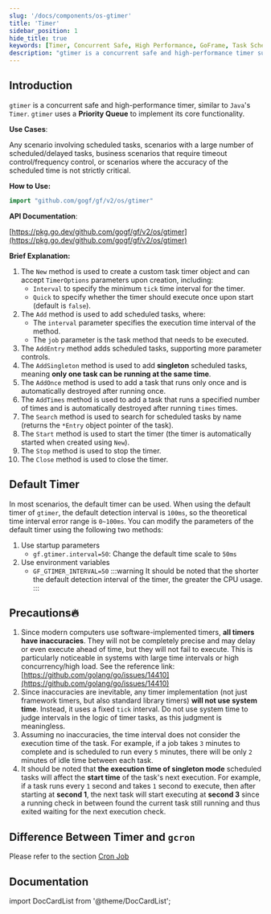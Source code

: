 ```yaml
---
slug: '/docs/components/os-gtimer'
title: 'Timer'
sidebar_position: 1
hide_title: true
keywords: [Timer, Concurrent Safe, High Performance, GoFrame, Task Scheduling, Delayed Tasks, Timeout Control, Frequency Control, Task Management, Singleton Mode]
description: "gtimer is a concurrent safe and high-performance timer suitable for scenarios with a large number of scheduled tasks and delayed tasks. It supports timeout control and frequency control. gtimer provides various task management methods, including adding singleton and run-once tasks, and allows customization of timer parameters."
---
```


## Introduction

`gtimer` is a concurrent safe and high-performance timer, similar to `Java`'s `Timer`. `gtimer` uses a **Priority Queue** to implement its core functionality.

**Use Cases**:

Any scenario involving scheduled tasks, scenarios with a large number of scheduled/delayed tasks, business scenarios that require timeout control/frequency control, or scenarios where the accuracy of the scheduled time is not strictly critical.

**How to Use:**

```go
import "github.com/gogf/gf/v2/os/gtimer"
```

**API Documentation**:

[https://pkg.go.dev/github.com/gogf/gf/v2/os/gtimer](https://pkg.go.dev/github.com/gogf/gf/v2/os/gtimer)

**Brief Explanation:**

1. The `New` method is used to create a custom task timer object and can accept `TimerOptions` parameters upon creation, including:
    - `Interval` to specify the minimum `tick` time interval for the timer.
    - `Quick` to specify whether the timer should execute once upon start (default is `false`).
2. The `Add` method is used to add scheduled tasks, where:
    - The `interval` parameter specifies the execution time interval of the method.
    - The `job` parameter is the task method that needs to be executed.
3. The `AddEntry` method adds scheduled tasks, supporting more parameter controls.
4. The `AddSingleton` method is used to add **singleton** scheduled tasks, meaning **only one task can be running at the same time**.
5. The `AddOnce` method is used to add a task that runs only once and is automatically destroyed after running once.
6. The `AddTimes` method is used to add a task that runs a specified number of times and is automatically destroyed after running `times` times.
7. The `Search` method is used to search for scheduled tasks by name (returns the `*Entry` object pointer of the task).
8. The `Start` method is used to start the timer (the timer is automatically started when created using `New`).
9. The `Stop` method is used to stop the timer.
10. The `Close` method is used to close the timer.

## Default Timer

In most scenarios, the default timer can be used. When using the default timer of `gtimer`, the default detection interval is `100ms`, so the theoretical time interval error range is `0~100ms`. You can modify the parameters of the default timer using the following two methods:

1. Use startup parameters
   - `gf.gtimer.interval=50`: Change the default time scale to `50ms`
2. Use environment variables
   - `GF_GTIMER_INTERVAL=50`
:::warning
It should be noted that the shorter the default detection interval of the timer, the greater the CPU usage.
:::
## Precautions🔥

1. Since modern computers use software-implemented timers, **all timers have inaccuracies**. They will not be completely precise and may delay or even execute ahead of time, but they will not fail to execute. This is particularly noticeable in systems with large time intervals or high concurrency/high load. See the reference link: [https://github.com/golang/go/issues/14410](https://github.com/golang/go/issues/14410)
2. Since inaccuracies are inevitable, any timer implementation (not just framework timers, but also standard library timers) **will not use system time**. Instead, it uses a fixed `tick` interval. Do not use system time to judge intervals in the logic of timer tasks, as this judgment is meaningless.
3. Assuming no inaccuracies, the time interval does not consider the execution time of the task. For example, if a job takes `3` minutes to complete and is scheduled to run every `5` minutes, there will be only `2` minutes of idle time between each task.
4. It should be noted that **the execution time of singleton mode** scheduled tasks will affect the **start time** of the task's next execution. For example, if a task runs every `1` second and takes `1` second to execute, then after starting at **second 1**, the next task will start executing at **second 3** since a running check in between found the current task still running and thus exited waiting for the next execution check.

## Difference Between Timer and `gcron`

Please refer to the section [Cron Job](../定时任务-gcron/定时任务-gcron与gtimer.md)

## Documentation

import DocCardList from '@theme/DocCardList';

<DocCardList />